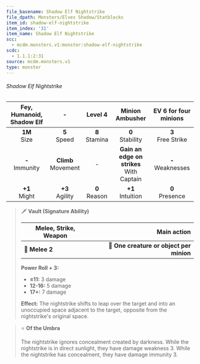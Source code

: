 ```yaml
---
file_basename: Shadow Elf Nightstrike
file_dpath: Monsters/Elves Shadow/Statblocks
item_id: shadow-elf-nightstrike
item_index: '31'
item_name: Shadow Elf Nightstrike
scc:
  - mcdm.monsters.v1:monster:shadow-elf-nightstrike
scdc:
  - 1.1.1:2:31
source: mcdm.monsters.v1
type: monster
---
```


###### Shadow Elf Nightstrike

| Fey, Humanoid, Shadow Elf |            -            |      Level 4       |                Minion Ambusher                | EV 6 for four minions  |
| :-----------------------: | :---------------------: | :----------------: | :-------------------------------------------: | :--------------------: |
|     **1M**<br/> Size      |    **5**<br/> Speed     | **8**<br/> Stamina |             **0**<br/> Stability              | **3**<br/> Free Strike |
|    **-**<br/> Immunity    | **Climb**<br/> Movement |         -          | **Gain an edge on strikes**<br/> With Captain | **-**<br/> Weaknesses  |
|     **+1**<br/> Might     |   **+3**<br/> Agility   | **0**<br/> Reason  |             **+1**<br/> Intuition             |  **0**<br/> Presence   |

<!-- -->
> 🗡 **Vault (Signature Ability)**
>
> | **Melee, Strike, Weapon** |                          **Main action** |
> | ------------------------- | ---------------------------------------: |
> | **📏 Melee 2**            | **🎯 One creature or object per minion** |
>
> **Power Roll + 3:**
>
> - **≤11:** 3 damage
> - **12-16:** 5 damage
> - **17+:** 7 damage
>
> **Effect:** The nightstrike shifts to leap over the target and into an unoccupied space adjacent to the target, opposite from the nightstrike's original space.

<!-- -->
> ⭐️ **Of the Umbra**
>
> The nightstrike ignores concealment created by darkness. While the nightstrike is in direct sunlight, they have damage weakness 3. While the nightstrike has concealment, they have damage immunity 3.

